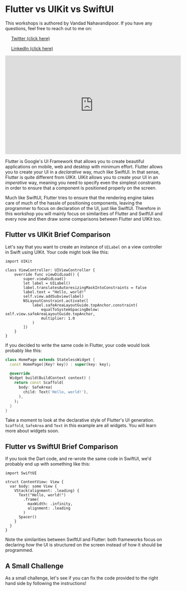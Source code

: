 # Flutter vs UIKit vs SwiftUI

This workshops is authored by Vandad Nahavandipoor. If you have any questions, feel free to reach out to me on:

<img src="https://raw.githubusercontent.com/vandadnp/dartpad_workshop_starter/main/public/images/twitter.png" style="width: 15px; height: 15px;"> [Twitter (click here)](https://twitter.com/vandadnp)

<img src="https://raw.githubusercontent.com/vandadnp/dartpad_workshop_starter/main/public/images/linkedin.png" style="width: 15px; height: 15px;"> [LinkedIn (click here)](https://linkedin.com/in/vandadnp)

<iframe width="560" height="315" src="https://www.youtube.com/embed/v-KV2N-UUts" title="YouTube video player" frameborder="0" allow="accelerometer; autoplay; clipboard-write; encrypted-media; gyroscope; picture-in-picture" allowfullscreen></iframe>

Flutter is Google's UI Framework that allows you to create beautiful applications on mobile, web and desktop with minimum effort. Flutter allows you to create your UI in a *declarative* way, much like SwiftUI. In that sense, Flutter is quite different from UIKit. UIKit allows you to create your UI in an *imperative* way, meaning you need to specify even the simplest constraints in order to ensure that a component is positioned properly on the screen. 

Much like SwiftUI, Flutter tries to ensure that the rendering engine takes care of much of the hassle of positioning components, leaving the programmer to focus on declaration of the UI, just like SwiftUI. Therefore in this workshop you will mainly focus on similarities of Flutter and SwiftUI and every now and then draw some comparisons between Flutter and UIKit too.

## Flutter vs UIKit Brief Comparison

Let's say that you want to create an instance of `UILabel` on a view controller in Swift using UIKit. Your code might look like this:

```
import UIKit

class ViewController: UIViewController {
    override func viewDidLoad() {
        super.viewDidLoad()
        let label = UILabel()
        label.translatesAutoresizingMaskIntoConstraints = false
        label.text = "Hello, world!"
        self.view.addSubview(label)
        NSLayoutConstraint.activate([
            label.safeAreaLayoutGuide.topAnchor.constraint(
                equalToSystemSpacingBelow: self.view.safeAreaLayoutGuide.topAnchor,
                multiplier: 1.0
            )
        ])
    }
}
```

If you decided to write the same code in Flutter, your code would look probably like this:

```dart
class HomePage extends StatelessWidget {
  const HomePage({Key? key}) : super(key: key);

  @override
  Widget build(BuildContext context) {
    return const Scaffold(
      body: SafeArea(
        child: Text('Hello, world!'),
      ),
    );
  }
}
```

Take a moment to look at the declarative style of Flutter's UI generation. `Scaffold`, `SafeArea` and `Text` in this example are all widgets. You will learn more about widgets soon.

## Flutter vs SwiftUI Brief Comparison

If you took the Dart code, and re-wrote the same code in SwiftUI, we'd probably end up with something like this:

```
import SwiftUI

struct ContentView: View {
  var body: some View {
    VStack(alignment: .leading) {
      Text("Hello, world!")
        .frame(
          maxWidth: .infinity,
          alignment: .leading
        )
      Spacer()
    }
  }
}
```

Note the similarities between SwiftUI and Flutter: both frameworks focus on declaring *how* the UI is structured on the screen instead of how it should be programmed.

## A Small Challenge

As a small challenge, let's see if you can fix the code provided to the right hand side by following the instructions!
